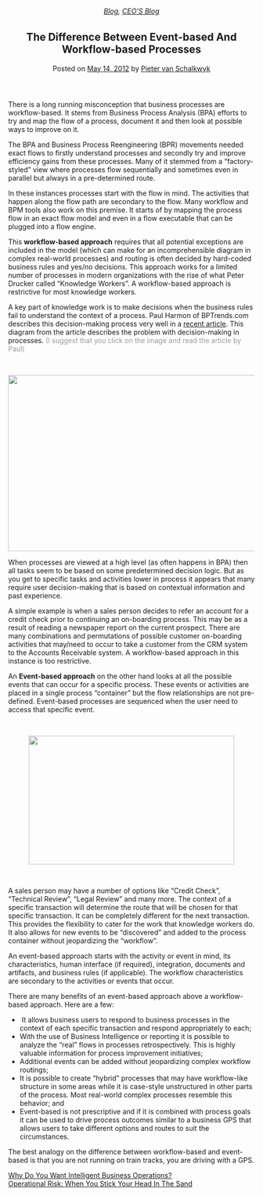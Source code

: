 
<article class="post-882 post type-post status-publish format-standard has-post-thumbnail hentry category-blog category-pieter-blog tag-bpm" id="post-882">
<div class="article-inner">
<header class="entry-header">
<div class="entry-header-text entry-header-text-top text-center">
<h6 class="entry-category is-xsmall"><a href="https://xmpro.com/category/blog/" rel="category tag">Blog</a>, <a href="https://xmpro.com/category/blog/pieter-blog/" rel="category tag">CEO'S Blog</a></h6><h1 class="entry-title">The Difference Between Event-based And Workflow-based Processes</h1><div class="entry-divider is-divider small"></div>
<div class="entry-meta uppercase is-xsmall">
<span class="posted-on">Posted on <a href="https://xmpro.com/the-difference-between-event-based-and-workflow-based-processes/" rel="bookmark"><time class="entry-date published updated" datetime="2012-05-14T07:04:56+00:00">May 14, 2012</time></a></span> <span class="byline">by <span class="meta-author vcard"><a class="url fn n" href="https://xmpro.com/author/pietervs/">Pieter van Schalkwyk</a></span></span> </div>
</div>
</header>
<div class="entry-content single-page">
<p>There is a long running misconception that business processes are workflow-based. It stems from Business Process Analysis (BPA) efforts to try and map the flow of a process, document it and then look at possible ways to improve on it.</p>
<p>The BPA and Business Process Reengineering (BPR) movements needed exact flows to firstly understand processes and secondly try and improve efficiency gains from these processes. Many of it stemmed from a “factory-styled” view where processes flow sequentially and sometimes even in parallel but always in a pre-determined route.</p>
<p>In these instances processes start with the flow in mind. The activities that happen along the flow path are secondary to the flow. Many workflow and BPM tools also work on this premise. It starts of by mapping the process flow in an exact flow model and even in a flow executable that can be plugged into a flow engine.</p>
<p>This <strong>workflow-based approach</strong> requires that all potential exceptions are included in the model (which can make for an incomprehensible diagram in complex real-world processes) and routing is often decided by hard-coded business rules and yes/no decisions. This approach works for a limited number of processes in modern organizations with the rise of what Peter Drucker called “Knowledge Workers”. A workflow-based approach is restrictive for most knowledge workers.</p>
<p>A key part of knowledge work is to make decisions when the business rules fail to understand the context of a process. Paul Harmon of BPTrends.com describes this decision-making process very well in a <a href="http://www.bptrends.com/publicationfiles/advisor20120327.pdf" rel="noopener noreferrer" target="_blank">recent article</a>. This diagram from the article describes the problem with decision-making in processes. <span style="color: #999999;">(I suggest that you click on the image and read the article by Paul)</span></p>
<p> </p>
<p><a href="http://www.bptrends.com/publicationfiles/advisor20120327.pdf" rel="noopener noreferrer" target="_blank"><img height="359" src="https://xmpro.com/wp-content/uploads/2012/05/BPTrendsDecision.png" width="574"/>
</a></p>
<p>When processes are viewed at a high level (as often happens in BPA) then all tasks seem to be based on some predetermined decision logic. But as you get to specific tasks and activities lower in process it appears that many require user decision-making that is based on contextual information and past experience.</p>
<p>A simple example is when a sales person decides to refer an account for a credit check prior to continuing an on-boarding process. This may be as a result of reading a newspaper report on the current prospect. There are many combinations and permutations of possible customer on-boarding activities that may/need to occur to take a customer from the CRM system to the Accounts Receivable system. A workflow-based approach in this instance is too restrictive.</p>
<p>An <strong>Event-based approach</strong> on the other hand looks at all the possible events that can occur for a specific process. These events or activities are placed in a single process “container” but the flow relationships are not pre-defined. Event-based processes are sequenced when the user need to access that specific event.</p>
<p> </p>
<p style="text-align: center;"><a href="https://xmpro.com/xmpro-ibpms/xmdesigner/" title="XMDesigner"><img height="262" src="https://xmpro.com/wp-content/uploads/2012/05/Unstructured_Process.png" width="420"/>
</a></p>
<p> </p>
<p>A sales person may have a number of options like “Credit Check”, “Technical Review”, “Legal Review” and many more. The context of a specific transaction will determine the route that will be chosen for that specific transaction. It can be completely different for the next transaction. This provides the flexibility to cater for the work that knowledge workers do. It also allows for new events to be “discovered” and added to the process container without jeopardizing the “workflow”.</p>
<p>An event-based approach starts with the activity or event in mind, its characteristics, human interface (if required), integration, documents and artifacts, and business rules (if applicable). The workflow characteristics are secondary to the activities or events that occur.</p>
<p>There are many benefits of an event-based approach above a workflow-based approach. Here are a few:</p>
<ul>
<li> It allows business users to respond to business processes in the context of each specific transaction and respond appropriately to each;</li>
<li>With the use of Business Intelligence or reporting it is possible to analyze the “real” flows in processes retrospectively. This is highly valuable information for process improvement initiatives;</li>
<li>Additional events can be added without jeopardizing complex workflow routings;</li>
<li>It is possible to create “hybrid” processes that may have workflow-like structure in some areas while it is case-style unstructured in other parts of the process. Most real-world complex processes resemble this behavior; and</li>
<li>Event-based is not prescriptive and if it is combined with process goals it can be used to drive process outcomes similar to a business GPS that allows users to take different options and routes to suit the circumstances.</li>
</ul>
<p>The best analogy on the difference between workflow-based and event-based is that you are not running on train tracks, you are driving with a GPS. </p>
<div class="blog-share text-center"><div class="is-divider medium"></div><div class="social-icons share-icons share-row relative"><a aria-label="Share on WhatsApp" class="icon button circle is-outline tooltip whatsapp show-for-medium" data-action="share/whatsapp/share" href="whatsapp://send?text=The%20Difference%20Between%20Event-based%20And%20Workflow-based%20Processes - https://xmpro.com/the-difference-between-event-based-and-workflow-based-processes/" title="Share on WhatsApp"><i class="icon-whatsapp"></i></a><a aria-label="Share on Facebook" class="icon button circle is-outline tooltip facebook" data-label="Facebook" href="https://www.facebook.com/sharer.php?u=https://xmpro.com/the-difference-between-event-based-and-workflow-based-processes/" onclick="window.open(this.href,this.title,'width=500,height=500,top=300px,left=300px'); return false;" rel="noopener nofollow" target="_blank" title="Share on Facebook"><i class="icon-facebook"></i></a><a aria-label="Share on Twitter" class="icon button circle is-outline tooltip twitter" href="https://twitter.com/share?url=https://xmpro.com/the-difference-between-event-based-and-workflow-based-processes/" onclick="window.open(this.href,this.title,'width=500,height=500,top=300px,left=300px'); return false;" rel="noopener nofollow" target="_blank" title="Share on Twitter"><i class="icon-twitter"></i></a><a aria-label="Email to a Friend" class="icon button circle is-outline tooltip email" href="/cdn-cgi/l/email-protection#4b74383e29212e283f761f232e6e797b0f222d2d2e392e25282e6e797b092e3f3c2e2e256e797b0e3d2e253f66292a382e2f6e797b0a252f6e797b1c2439202d27243c66292a382e2f6e797b1b3924282e38382e386d29242f327608232e28206e797b3f2322386e797b243e3f6e780a6e797b233f3f3b386e780a6e790d6e790d33263b3924652824266e790d3f232e662f222d2d2e392e25282e66292e3f3c2e2e25662e3d2e253f66292a382e2f662a252f663c2439202d27243c66292a382e2f663b3924282e38382e386e790d" rel="nofollow" title="Email to a Friend"><i class="icon-envelop"></i></a><a aria-label="Pin on Pinterest" class="icon button circle is-outline tooltip pinterest" href="https://pinterest.com/pin/create/button?url=https://xmpro.com/the-difference-between-event-based-and-workflow-based-processes/&amp;media=https://xmpro.com/wp-content/uploads/2012/05/Unstructured_Process.png&amp;description=The%20Difference%20Between%20Event-based%20And%20Workflow-based%20Processes" onclick="window.open(this.href,this.title,'width=500,height=500,top=300px,left=300px'); return false;" rel="noopener nofollow" target="_blank" title="Pin on Pinterest"><i class="icon-pinterest"></i></a><a aria-label="Share on LinkedIn" class="icon button circle is-outline tooltip linkedin" href="https://www.linkedin.com/shareArticle?mini=true&amp;url=https://xmpro.com/the-difference-between-event-based-and-workflow-based-processes/&amp;title=The%20Difference%20Between%20Event-based%20And%20Workflow-based%20Processes" onclick="window.open(this.href,this.title,'width=500,height=500,top=300px,left=300px'); return false;" rel="noopener nofollow" target="_blank" title="Share on LinkedIn"><i class="icon-linkedin"></i></a></div></div></div>
<nav class="navigation-post" id="nav-below" role="navigation">
<div class="flex-row next-prev-nav bt bb">
<div class="flex-col flex-grow nav-prev text-left">
<div class="nav-previous"><a href="https://xmpro.com/why-intelligent-business-operations/" rel="prev"><span class="hide-for-small"><i class="icon-angle-left"></i></span> Why Do You Want Intelligent Business Operations?</a></div>
</div>
<div class="flex-col flex-grow nav-next text-right">
<div class="nav-next"><a href="https://xmpro.com/unpredictable-processes/" rel="next">Operational Risk: When You Stick Your Head In The Sand <span class="hide-for-small"><i class="icon-angle-right"></i></span></a></div> </div>
</div>
</nav>
</div>
</article>
<div class="comments-area" id="comments">
</div>
